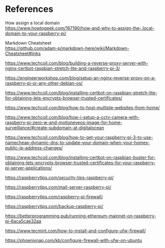 # References

How assign a local domain  
https://www.howtogeek.com/167190/how-and-why-to-assign-the-.local-domain-to-your-raspberry-pi/

Markdown Cheatsheet  
https://github.com/adam-p/markdown-here/wiki/Markdown-Cheatsheet#links

https://www.techcoil.com/blog/building-a-reverse-proxy-server-with-nginx-certbot-raspbian-stretch-lite-and-raspberry-pi-3/

https://engineerworkshop.com/blog/setup-an-nginx-reverse-proxy-on-a-raspberry-pi-or-any-other-debian-os/

https://www.techcoil.com/blog/installing-certbot-on-raspbian-stretch-lite-for-obtaining-lets-encrypts-browser-trusted-certificates/

https://www.techcoil.com/blog/how-to-host-multiple-websites-from-home/

https://www.techcoil.com/blog/how-i-setup-a-cctv-camera-with-raspberry-pi-zero-w-and-motioneyeos-image-for-home-surveillance/#create-subdomain-at-digitalocean

https://www.techcoil.com/blog/how-to-get-your-raspberry-pi-3-to-use-namecheap-dynamic-dns-to-update-your-domain-when-your-homes-public-ip-address-changes/

https://www.techcoil.com/blog/installing-certbot-on-raspbian-buster-for-obtaining-lets-encrypts-browser-trusted-certificates-for-your-raspberry-pi-server-applications/





https://raspberrytips.com/security-tips-raspberry-pi/

https://raspberrytips.com/mail-server-raspberry-pi/

https://raspberrytips.com/raspberry-pi-firewall/

https://raspberrytips.com/backup-raspberry-pi/

https://betterprogramming.pub/running-ethereum-mainnet-on-raspberry-pi-6aca5cae32aa

https://www.tecmint.com/how-to-install-and-configure-ufw-firewall/

https://phoenixnap.com/kb/configure-firewall-with-ufw-on-ubuntu


